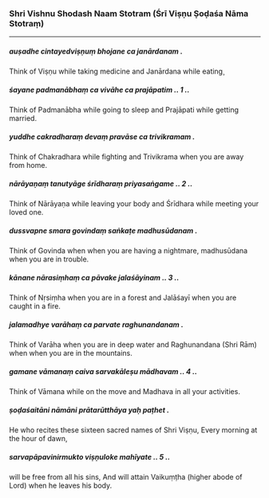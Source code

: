 ### Shri Vishnu Shodash Naam Stotram (Śrī Viṣṇu Ṣoḍaśa Nāma Stotraṃ)

---

##### auṣadhe cintayedviṣṇuṃ bhojane ca janārdanam .

Think of Viṣṇu while taking medicine and Janārdana while eating¸

##### śayane padmanābhaṃ ca vivāhe ca prajāpatim .. 1 ..

Think of Padmanābha while going to sleep and Prajāpati while getting married.

##### yuddhe cakradharaṃ devaṃ pravāse ca trivikramam .

Think of Chakradhara while fighting and Trivikrama when you are away from home.

##### nārāyaṇaṃ tanutyāge śrīdharaṃ priyasaṅgame .. 2 ..

Think of Nārāyaṇa while leaving your body and Śrīdhara while meeting your loved one.

##### dussvapne smara govindaṃ saṅkaṭe madhusūdanam .

Think of Govinda when when you are having a nightmare, madhusūdana when you are in trouble.

##### kānane nārasiṃhaṃ ca pāvake jalaśāyinam .. 3 ..

Think of Nṛsiṃha when you are in a forest and Jalāśayī when you are caught in a fire.

##### jalamadhye varāhaṃ ca parvate raghunandanam .

Think of Varāha when you are in deep water and Raghunandana (Shri Rām) when when you are in the mountains.

##### gamane vāmanaṃ caiva sarvakāleṣu mādhavam .. 4 ..

Think of Vāmana while on the move and Madhava in all your activities.

##### ṣoḍaśaitāni nāmāni prātarūtthāya yaḥ paṭhet .

He who recites these sixteen sacred names of Shri Viṣṇu, Every morning at the hour of dawn,

##### sarvapāpavinirmukto viṣṇuloke mahīyate .. 5 ..

will be free from all his sins, And will attain Vaikuṃṭha (higher abode of Lord) when he leaves his body.